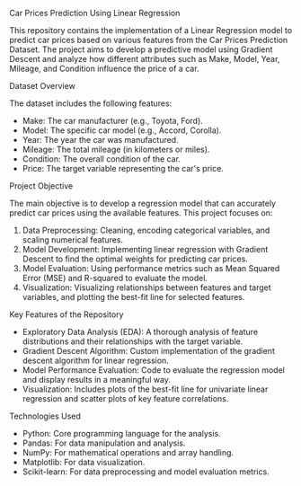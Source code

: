 Car Prices Prediction Using Linear Regression

This repository contains the implementation of a Linear Regression model to predict car prices based on various features from the Car Prices Prediction Dataset. The project aims to develop a predictive model using Gradient Descent and analyze how different attributes such as Make, Model, Year, Mileage, and Condition influence the price of a car.

Dataset Overview

The dataset includes the following features:

* Make: The car manufacturer (e.g., Toyota, Ford).
* Model: The specific car model (e.g., Accord, Corolla).
* Year: The year the car was manufactured.
* Mileage: The total mileage (in kilometers or miles).
* Condition: The overall condition of the car.
* Price: The target variable representing the car's price.

Project Objective

The main objective is to develop a regression model that can accurately predict car prices using the available features. This project focuses on:

1) Data Preprocessing: Cleaning, encoding categorical variables, and scaling numerical features.
2) Model Development: Implementing linear regression with Gradient Descent to find the optimal weights for predicting car prices.
3) Model Evaluation: Using performance metrics such as Mean Squared Error (MSE) and R-squared to evaluate the model.
4) Visualization: Visualizing relationships between features and target variables, and plotting the best-fit line for selected features.

Key Features of the Repository

* Exploratory Data Analysis (EDA): A thorough analysis of feature distributions and their relationships with the target variable.
* Gradient Descent Algorithm: Custom implementation of the gradient descent algorithm for linear regression.
* Model Performance Evaluation: Code to evaluate the regression model and display results in a meaningful way.
* Visualization: Includes plots of the best-fit line for univariate linear regression and scatter plots of key feature correlations.

Technologies Used

* Python: Core programming language for the analysis.
* Pandas: For data manipulation and analysis.
* NumPy: For mathematical operations and array handling.
* Matplotlib: For data visualization.
* Scikit-learn: For data preprocessing and model evaluation metrics.
